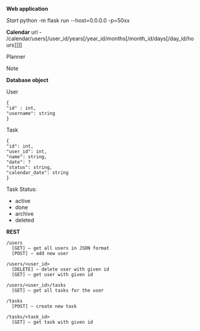 **Web application**

*Start* 
python -m flask run --host=0.0.0.0 -p=50xx


**Calendar**
url - /calendar/users[/user_id/years[/year_id/months[/month_id/days[/day_id/hours]]]]


Planner

Note



**Database object**

User
```
{
"id" : int,
"username": string
}
```


Task
```
{
"id": int,
"user_id": int,
"name": string,
"date": ?
"status": string,
"calendar_date": string
}
```
Task Status:
- active
- done
- archive
- deleted

**REST**

```
/users
  [GET] – get all users in JSON format
  [POST] – add new user

/users/<user_id>
  [DELETE] – delete user with given id
  [GET] – get user with given id

/users/<user_id>/tasks
  [GET] – get all tasks for the user

/tasks
  [POST] – create new task

/tasks/<task_id>
  [GET] – get task with given id
```
